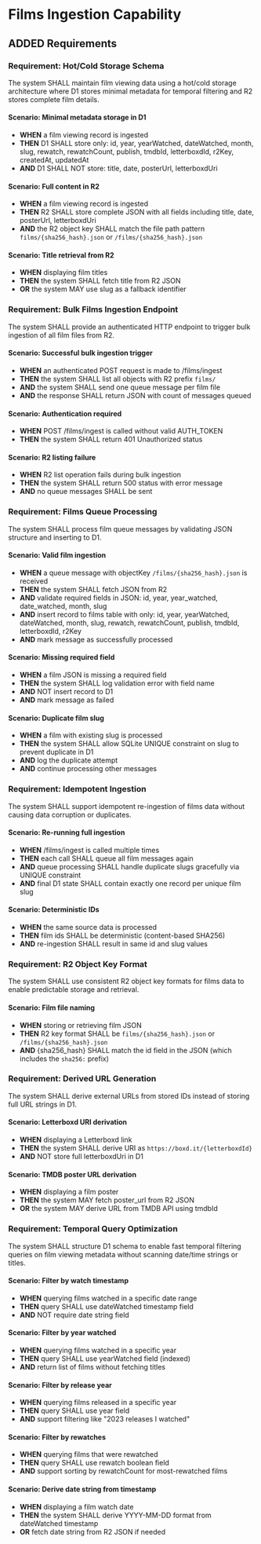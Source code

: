 # Films Ingestion Capability

## ADDED Requirements

### Requirement: Hot/Cold Storage Schema

The system SHALL maintain film viewing data using a hot/cold storage architecture where D1 stores minimal metadata for temporal filtering and R2 stores complete film details.

#### Scenario: Minimal metadata storage in D1

- **WHEN** a film viewing record is ingested
- **THEN** D1 SHALL store only: id, year, yearWatched, dateWatched, month, slug, rewatch, rewatchCount, publish, tmdbId, letterboxdId, r2Key, createdAt, updatedAt
- **AND** D1 SHALL NOT store: title, date, posterUrl, letterboxdUri

#### Scenario: Full content in R2

- **WHEN** a film viewing record is ingested
- **THEN** R2 SHALL store complete JSON with all fields including title, date, posterUrl, letterboxdUri
- **AND** the R2 object key SHALL match the file path pattern `films/{sha256_hash}.json` or `/films/{sha256_hash}.json`

#### Scenario: Title retrieval from R2

- **WHEN** displaying film titles
- **THEN** the system SHALL fetch title from R2 JSON
- **OR** the system MAY use slug as a fallback identifier

### Requirement: Bulk Films Ingestion Endpoint

The system SHALL provide an authenticated HTTP endpoint to trigger bulk ingestion of all film files from R2.

#### Scenario: Successful bulk ingestion trigger

- **WHEN** an authenticated POST request is made to /films/ingest
- **THEN** the system SHALL list all objects with R2 prefix `films/`
- **AND** the system SHALL send one queue message per film file
- **AND** the response SHALL return JSON with count of messages queued

#### Scenario: Authentication required

- **WHEN** POST /films/ingest is called without valid AUTH_TOKEN
- **THEN** the system SHALL return 401 Unauthorized status

#### Scenario: R2 listing failure

- **WHEN** R2 list operation fails during bulk ingestion
- **THEN** the system SHALL return 500 status with error message
- **AND** no queue messages SHALL be sent

### Requirement: Films Queue Processing

The system SHALL process film queue messages by validating JSON structure and inserting to D1.

#### Scenario: Valid film ingestion

- **WHEN** a queue message with objectKey `/films/{sha256_hash}.json` is received
- **THEN** the system SHALL fetch JSON from R2
- **AND** validate required fields in JSON: id, year, year_watched, date_watched, month, slug
- **AND** insert record to films table with only: id, year, yearWatched, dateWatched, month, slug, rewatch, rewatchCount, publish, tmdbId, letterboxdId, r2Key
- **AND** mark message as successfully processed

#### Scenario: Missing required field

- **WHEN** a film JSON is missing a required field
- **THEN** the system SHALL log validation error with field name
- **AND** NOT insert record to D1
- **AND** mark message as failed

#### Scenario: Duplicate film slug

- **WHEN** a film with existing slug is processed
- **THEN** the system SHALL allow SQLite UNIQUE constraint on slug to prevent duplicate in D1
- **AND** log the duplicate attempt
- **AND** continue processing other messages

### Requirement: Idempotent Ingestion

The system SHALL support idempotent re-ingestion of films data without causing data corruption or duplicates.

#### Scenario: Re-running full ingestion

- **WHEN** /films/ingest is called multiple times
- **THEN** each call SHALL queue all film messages again
- **AND** queue processing SHALL handle duplicate slugs gracefully via UNIQUE constraint
- **AND** final D1 state SHALL contain exactly one record per unique film slug

#### Scenario: Deterministic IDs

- **WHEN** the same source data is processed
- **THEN** film ids SHALL be deterministic (content-based SHA256)
- **AND** re-ingestion SHALL result in same id and slug values

### Requirement: R2 Object Key Format

The system SHALL use consistent R2 object key formats for films data to enable predictable storage and retrieval.

#### Scenario: Film file naming

- **WHEN** storing or retrieving film JSON
- **THEN** R2 key format SHALL be `films/{sha256_hash}.json` or `/films/{sha256_hash}.json`
- **AND** {sha256_hash} SHALL match the id field in the JSON (which includes the `sha256:` prefix)

### Requirement: Derived URL Generation

The system SHALL derive external URLs from stored IDs instead of storing full URL strings in D1.

#### Scenario: Letterboxd URI derivation

- **WHEN** displaying a Letterboxd link
- **THEN** the system SHALL derive URI as `https://boxd.it/{letterboxdId}`
- **AND** NOT store full letterboxdUri in D1

#### Scenario: TMDB poster URL derivation

- **WHEN** displaying a film poster
- **THEN** the system MAY fetch poster_url from R2 JSON
- **OR** the system MAY derive URL from TMDB API using tmdbId

### Requirement: Temporal Query Optimization

The system SHALL structure D1 schema to enable fast temporal filtering queries on film viewing metadata without scanning date/time strings or titles.

#### Scenario: Filter by watch timestamp

- **WHEN** querying films watched in a specific date range
- **THEN** query SHALL use dateWatched timestamp field
- **AND** NOT require date string field

#### Scenario: Filter by year watched

- **WHEN** querying films watched in a specific year
- **THEN** query SHALL use yearWatched field (indexed)
- **AND** return list of films without fetching titles

#### Scenario: Filter by release year

- **WHEN** querying films released in a specific year
- **THEN** query SHALL use year field
- **AND** support filtering like "2023 releases I watched"

#### Scenario: Filter by rewatches

- **WHEN** querying films that were rewatched
- **THEN** query SHALL use rewatch boolean field
- **AND** support sorting by rewatchCount for most-rewatched films

#### Scenario: Derive date string from timestamp

- **WHEN** displaying a film watch date
- **THEN** the system SHALL derive YYYY-MM-DD format from dateWatched timestamp
- **OR** fetch date string from R2 JSON if needed

